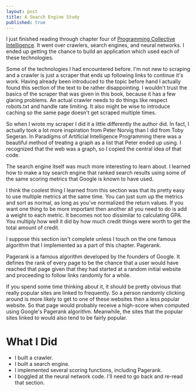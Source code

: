 ```yaml
---
layout: post
title: A Search Engine Study
published: true
---
```

I just finished reading through chapter four of [Programming Collective
Intelligence](https://www.amazon.com/gp/product/0596529325/ref=as_li_tl?ie=UTF8&tag=joshuacoles-20&camp=1789&creative=9325&linkCode=as2&creativeASIN=0596529325&linkId=6e48c22fa422df9f35994c4acd00ac10). It went over crawlers, search engines, and neural networks.
I ended up getting the chance to build an application which used each of these
technologies.

Some of the technologies I had encountered before. I'm not new to scraping and
a crawler is just a scraper that ends up following links to continue it's work.
Having already been introduced to the topic before hand I actually found this
section of the text to be rather disappointing. I wouldn't trust the basics of
the scraper that was given in this book, because it has a few glaring problems.
An actual crawler needs to do things like respect robots.txt and handle rate
limiting. It also might be wise to introduce caching so the same page doesn't
get scraped multiple times.

So when I wrote my scraper I did it a little differently the author did. In
fact, I actually took a lot more inspiration from Peter Norvig than I did from
Toby Segeran. In Paradigms of Artificial Intelligence Programming there was a
beautiful method of treating a graph as a list that Peter ended up using. I
recognized that the web was a graph, so I copied the central idea of that code.

The search engine itself was much more interesting to learn about. I learned
how to make a toy search engine that ranked search results using some of the
same scoring metrics that Google is known to have used.

I think the coolest thing I learned from this section was that its pretty easy
to use multiple metrics at the same time. You can just sum up the metrics and
sort as normal, as long as you've normalized the return values. If you want one
thing to be more important then another all you need to do is add a weight to
each metric. It becomes not too dissimilar to calculating GPA. You multiply how
well it did by how much credit things were worth to get the total amount of
credit.

I suppose this section isn't complete unless I touch on the one famous
algorithm that I implemented as a part of this chapter. Pagerank.

Pagerank is a famous algorithm developed by the founders of Google. It defines
the rank of every page to be the chance that a user would have reached that
page given that they had started at a random initial website and proceeding to
follow links randomly for a while.

If you spend some time thinking about it, it should be pretty obvious that
really popular sites are linked to frequently. So a person randomly clicking
around is more likely to get to one of these websites then a less popular
website. So that page would probably receive a high-score when computed using
Google's Pagerank algorithm. Meanwhile, the sites that the popular sites linked
to would also tend to be fairly popular.

# What I Did

- I built a crawler.
- I built a search engine.
- I implemented several scoring functions, including Pagerank.
- I boggled at the neural network code. I'll need to go back and re-read that section.

[book]: https://www.amazon.com/gp/product/0596529325/ref=as_li_tl?ie=UTF8&tag=joshuacoles-20&camp=1789&creative=9325&linkCode=as2&creativeASIN=0596529325&linkId=6e48c22fa422df9f35994c4acd00ac10